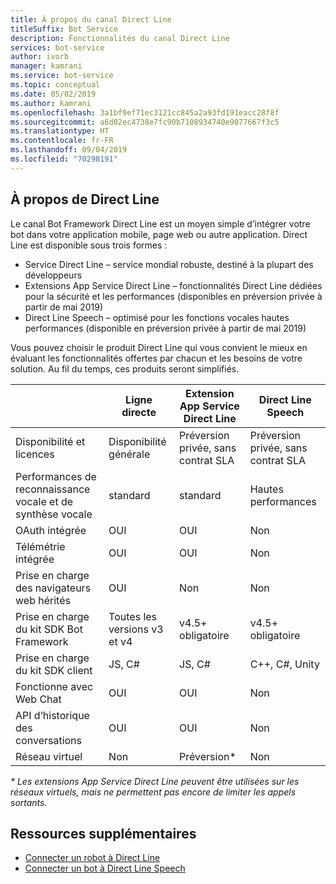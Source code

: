 ```yaml
---
title: À propos du canal Direct Line
titleSuffix: Bot Service
description: Fonctionnalités du canal Direct Line
services: bot-service
author: ivorb
manager: kamrani
ms.service: bot-service
ms.topic: conceptual
ms.date: 05/02/2019
ms.author: kamrani
ms.openlocfilehash: 3a1bf9ef71ec3121cc845a2a93fd191eacc28f8f
ms.sourcegitcommit: a6d02ec4738e7fc90b7108934740e9077667f3c5
ms.translationtype: HT
ms.contentlocale: fr-FR
ms.lasthandoff: 09/04/2019
ms.locfileid: "70298191"
---
```

## <a name="about-direct-line"></a>À propos de Direct Line

Le canal Bot Framework Direct Line est un moyen simple d’intégrer votre bot dans votre application mobile, page web ou autre application.
Direct Line est disponible sous trois formes :
- Service Direct Line – service mondial robuste, destiné à la plupart des développeurs
- Extensions App Service Direct Line – fonctionnalités Direct Line dédiées pour la sécurité et les performances (disponibles en préversion privée à partir de mai 2019)
- Direct Line Speech – optimisé pour les fonctions vocales hautes performances (disponible en préversion privée à partir de mai 2019)

Vous pouvez choisir le produit Direct Line qui vous convient le mieux en évaluant les fonctionnalités offertes par chacun et les besoins de votre solution. Au fil du temps, ces produits seront simplifiés.

|                            | Ligne directe | Extension App Service Direct Line | Direct Line Speech |
|----------------------------|-------------|-----------------------------------|--------------------|
| Disponibilité et licences    | Disponibilité générale | Préversion privée, sans contrat SLA  | Préversion privée, sans contrat SLA |
| Performances de reconnaissance vocale et de synthèse vocale | standard | standard | Hautes performances |
| OAuth intégrée           | OUI | OUI | Non |
| Télémétrie intégrée       | OUI | OUI | Non |
| Prise en charge des navigateurs web hérités | OUI | Non | Non |
| Prise en charge du kit SDK Bot Framework | Toutes les versions v3 et v4 | v4.5+ obligatoire | v4.5+ obligatoire |
| Prise en charge du kit SDK client    | JS, C# | JS, C# | C++, C#, Unity |
| Fonctionne avec Web Chat  | OUI | OUI | Non|
| API d’historique des conversations | OUI | OUI| Non|
| Réseau virtuel | Non | Préversion* | Non |

_* Les extensions App Service Direct Line peuvent être utilisées sur les réseaux virtuels, mais ne permettent pas encore de limiter les appels sortants._

## <a name="addtional-resources"></a>Ressources supplémentaires
- [Connecter un robot à Direct Line](bot-service-channel-connect-directline.md)
- [Connecter un bot à Direct Line Speech](bot-service-channel-connect-directlinespeech.md)
